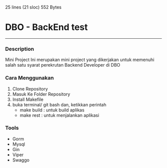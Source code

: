 25 lines (21 sloc)  552 Bytes

# DBO - BackEnd test
***
### Description
Mini Project Ini merupakan mini project yang dikerjakan untuk
memenuhi salah satu syarat perekrutan Backend Developer di DBO


### Cara Menggunakan
1. Clone Repository
2. Masuk Ke Folder Repository
3. Install Makefile
4. buka terminal/ git bash dan, ketikkan perintah
    - make build : untuk build aplikas
    - make rest : untuk menjalankan aplikasi


### Tools
- Gorm
- Mysql
- Gin
- Viper
- Swaggo